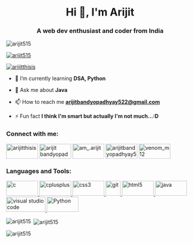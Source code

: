 <h1 align="center">Hi <span class="wave">👋</span>, I'm Arijit</h1>
<h3 align="center">A web dev enthusiast and coder from India</h3>

<p align="left"> <img src="https://komarev.com/ghpvc/?username=arijit515&label=Profile%20views&color=0e75b6&style=flat" alt="arijit515" /> </p>

<p align="left"> <a href="https://github.com/ryo-ma/github-profile-trophy"><img src="https://github-profile-trophy.vercel.app/?username=arijit515" alt="arijit515" /></a> </p>

<p align="left"> <a href="https://twitter.com/arijitthisis" target="blank"><img src="https://img.shields.io/twitter/follow/arijitthisis?logo=twitter&style=for-the-badge" alt="arijitthisis" /></a> </p>

- 🌱 I’m currently learning **DSA, Python**

- 💬 Ask me about **Java**

- 📫 How to reach me **arijitbandyopadhyay522@gmail.com**

- ⚡ Fun fact **I think I'm smart but actually I'm not much...:D**

<h3 align="left">Connect with me:</h3>
<p align="left">
<a href="https://twitter.com/arijitthisis" target="blank"><img align="center" src="https://img.shields.io/badge/Twitter-1DA1F2?style=for-the-badge&logo=twitter&logoColor=white" alt="arijitthisis" height="40" width="85" /></a>
<a href="https://linkedin.com/in/arijit bandyopadhyay" target="blank"><img align="center" src="https://img.shields.io/badge/LinkedIn-0077B5?style=for-the-badge&logo=linkedin&logoColor=white" alt="arijit bandyopadhyay" height="40" width="85" /></a>
<a href="https://www.instagram.com/am_.arijit/" target="blank"><img align="center" src="https://img.shields.io/badge/Instagram-E4405F?style=for-the-badge&logo=instagram&logoColor=white" alt="am_.arijit" height="40" width="85" /></a>
<a href="http://arijitbandyopadhyay522@gmail.com" target="blank"><img align="center" src="https://img.shields.io/badge/Gmail-D14836?style=for-the-badge&logo=gmail&logoColor=white" alt="arijitbandyopadhyay522@gmail.com" height="40" width="85" /></a>  
<a href="https://t.me/venom_m12" target="blank"><img align="center" src="https://img.shields.io/badge/Telegram-2CA5E0?style=for-the-badge&logo=telegram&logoColor=white" alt="venom_m12" height="40" width="85" /></a>    
  
</p>

<h3 align="left">Languages and Tools:</h3>
<p align="left"> <a href="https://www.cprogramming.com/" target="_blank"> <img src="https://img.shields.io/badge/C-00599C?style=for-the-badge&logo=c&logoColor=white" alt="c" width="85" height="40"/> </a> <a href="https://www.w3schools.com/cpp/" target="_blank"> <img src="https://img.shields.io/badge/C%2B%2B-00599C?style=for-the-badge&logo=c%2B%2B&logoColor=white" alt="cplusplus" width="85" height="40"/> </a> <a href="https://www.w3schools.com/css/" target="_blank"> <img src="https://img.shields.io/badge/CSS3-1572B6?style=for-the-badge&logo=css3&logoColor=white" alt="css3" width="85" height="40"/> </a> <a href="https://git-scm.com/" target="_blank"> <img src="https://www.vectorlogo.zone/logos/git-scm/git-scm-icon.svg" alt="git" width="40" height="40"/> </a> <a href="https://www.w3.org/html/" target="_blank"> <img src="https://img.shields.io/badge/HTML5-E34F26?style=for-the-badge&logo=html5&logoColor=white" alt="html5" width="85" height="40"/> </a> <a href="https://www.java.com" target="_blank"> <img src="https://img.shields.io/badge/Java-ED8B00?style=for-the-badge&logo=java&logoColor=white" alt="java" width="85" height="40"/> </a> </a> <a href="https://code.visualstudio.com" target="_blank"> <img src="https://img.shields.io/badge/Visual_Studio_Code-0078D4?style=for-the-badge&logo=visual%20studio%20code&logoColor=white" alt="visual studio code" width="105" height="40"/> </a> <a href="https://www.python.org" target="_blank"> <img src="https://img.shields.io/badge/Python-3776AB?style=for-the-badge&logo=python&logoColor=white" alt="Python" width="85" height="40"/> </a> </p>

<p><img align="left" src="https://github-readme-stats.vercel.app/api/top-langs?username=arijit515&show_icons=true&locale=en&layout=compact" alt="arijit515" /></p>

<p>&nbsp;<img align="center" src="https://github-readme-stats.vercel.app/api?username=arijit515&show_icons=true&locale=en" alt="arijit515" /></p>

<p><img align="center" src="https://github-readme-streak-stats.herokuapp.com/?user=arijit515&" alt="arijit515" /></p>





